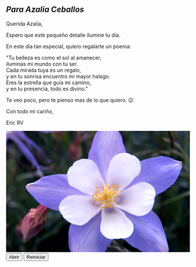 <!DOCTYPE html>
<html lang="en">
<head>
  <meta charset="UTF-8">
  <meta name="viewport" content="width=device-width, initial-scale=1.0"> <!-- Importante para responsive design -->
  <title>Carta de San Valentín</title>
  <link rel="stylesheet" href="https://raw.githubusercontent.com/EricRV33/carta-san-valentin/refs/heads/master/carta-main/style.css"> 
  <script src="https://cdn.jsdelivr.net/npm/fireworks-js@2.x/dist/index.umd.js"></script>
  <script src="https://unpkg.com/fireworks-js@2.x/dist/index.umd.js"></script>
</head>
<body>
<div class="fireworks"></div> <!-- Contenedor para los fuegos artificiales -->
<div class="envelope-wrapper">
    <div id="envelope" class="close">
        <div class="front flap"></div>
        <div class="front pocket"></div>
        <div class="letter">
            <div class="paper">
                <h2 class="letter-title"><b><i>Para Azalia Ceballos</i></b></h2>
                <p class="letter-content">Querida Azalia,</p>
                <p class="letter-content">Espero que este pequeño detalle ilumine tu día.</p>
                <p class="letter-content">En este día tan especial, quiero regalarte un poema:</p>
                <p class="letter-content poem">
                    "Tu belleza es como el sol al amanecer,<br>
                    iluminas mi mundo con tu ser.<br>
                    Cada mirada tuya es un regalo,<br>
                    y en tu sonrisa encuentro mi mayor halago.<br>
                    Eres la estrella que guía mi camino,<br>
                    y en tu presencia, todo es divino."
                </p>
                <p class="letter-content">Te veo poco, pero te pienso mas de lo que quiero. 😉</p>
                <p class="letter-content">Con todo mi cariño,</p>
                <p class="letter-content">Eric RV</p>
                <img class="flower" src="https://raw.githubusercontent.com/EricRV33/Imagenes/f46e30ae51825a64637c6fb78a751dc0309aa7a8/R.jpg" alt="Flores">
            </div>
        </div>
        <div class="hearts">
            <div class="heart a1"></div>
            <div class="heart a2"></div>
            <div class="heart a3"></div>
        </div>
    </div>
</div>
<div class="reset">
    <button id="open">Abrir</button>
    <button id="reset">Reiniciar</button>
</div>
<script>
// Función para abrir la carta
document.getElementById("open").addEventListener("click", function() {
    const envelope = document.getElementById("envelope");
    envelope.classList.add("open");
    envelope.classList.remove("close");
    document.getElementById("open").style.display = "none";

    // Mover el botón de reiniciar
    const resetButton = document.getElementById("reset");
    resetButton.style.marginTop = "20px"; // Mover el botón hacia abajo

    setTimeout(function() {
        // Iniciar fuegos artificiales
        const container = document.querySelector('.fireworks');
        const fireworks = new Fireworks.default(container);
        fireworks.start();

        // Mostrar la hoja de la carta con animación
        const letter = document.querySelector('.letter');
        letter.style.opacity = "1";
        letter.style.transform = "translate(-50%, -50%) scale(1)"; /* Centrar y tamaño adecuado */
        letter.style.transition = "transform 1s ease, opacity 1s ease";
    }, 1000);
});
